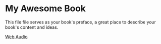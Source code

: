 # My Awesome Book

This file file serves as your book's preface, a great place to describe your book's content and ideas.



[Web Audio](/web-audio.md)

